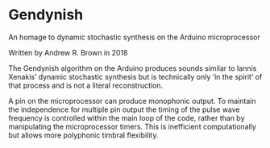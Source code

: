 # Gendynish
An homage to dynamic stochastic synthesis on the Arduino microprocessor

Written by Andrew R. Brown in 2018

The Gendynish algorithm on the Arduino produces sounds similar to Iannis Xenakis’ 
dynamic stochastic synthesis but is technically only ‘in the spirit’ of that process 
and is not a literal reconstruction.

A pin on the microprocessor can produce monophonic output. To maintain the independence 
for multiple pin output the timing of the pulse wave frequency is controlled within 
the main loop of the code, rather than by manipulating the microprocessor timers. This is 
inefficient computationally but allows more polyphonic timbral flexibility. 
